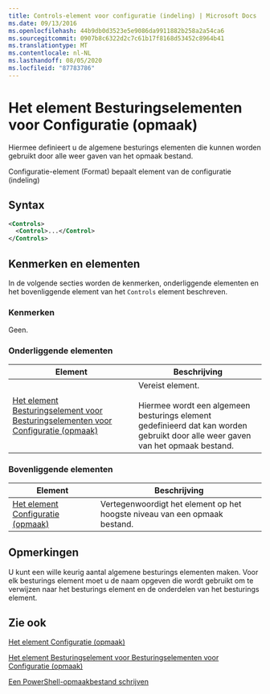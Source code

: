 ```yaml
---
title: Controls-element voor configuratie (indeling) | Microsoft Docs
ms.date: 09/13/2016
ms.openlocfilehash: 44b9db0d3523e5e9086da9911882b258a2a54ca6
ms.sourcegitcommit: 0907b8c6322d2c7c61b17f8168d53452c8964b41
ms.translationtype: MT
ms.contentlocale: nl-NL
ms.lasthandoff: 08/05/2020
ms.locfileid: "87783786"
---
```

# <a name="controls-element-for-configuration-format"></a>Het element Besturingselementen voor Configuratie (opmaak)

Hiermee definieert u de algemene besturings elementen die kunnen worden gebruikt door alle weer gaven van het opmaak bestand.

Configuratie-element (Format) bepaalt element van de configuratie (indeling)

## <a name="syntax"></a>Syntax

```xml
<Controls>
  <Control>...</Control>
</Controls>
```

## <a name="attributes-and-elements"></a>Kenmerken en elementen

In de volgende secties worden de kenmerken, onderliggende elementen en het bovenliggende element van het `Controls` element beschreven.

### <a name="attributes"></a>Kenmerken

Geen.

### <a name="child-elements"></a>Onderliggende elementen

|Element|Beschrijving|
|-------------|-----------------|
|[Het element Besturingselement voor Besturingselementen voor Configuratie (opmaak)](./control-element-for-controls-for-configuration-format.md)|Vereist element.<br /><br /> Hiermee wordt een algemeen besturings element gedefinieerd dat kan worden gebruikt door alle weer gaven van het opmaak bestand.|

### <a name="parent-elements"></a>Bovenliggende elementen

|Element|Beschrijving|
|-------------|-----------------|
|[Het element Configuratie (opmaak)](./configuration-element-format.md)|Vertegenwoordigt het element op het hoogste niveau van een opmaak bestand.|

## <a name="remarks"></a>Opmerkingen

U kunt een wille keurig aantal algemene besturings elementen maken. Voor elk besturings element moet u de naam opgeven die wordt gebruikt om te verwijzen naar het besturings element en de onderdelen van het besturings element.

## <a name="see-also"></a>Zie ook

[Het element Configuratie (opmaak)](./configuration-element-format.md)

[Het element Besturingselement voor Besturingselementen voor Configuratie (opmaak)](./control-element-for-controls-for-configuration-format.md)

[Een PowerShell-opmaakbestand schrijven](./writing-a-powershell-formatting-file.md)
